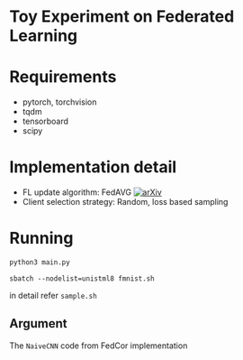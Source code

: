 # Toy Experiment on Federated Learning

# Requirements

- pytorch, torchvision
- tqdm
- tensorboard
- scipy

# Implementation detail

- FL update algorithm: FedAVG [![arXiv](https://img.shields.io/badge/arXiv-1602.05629-f9f107.svg)](https://arxiv.org/abs/1602.05629)
- Client selection strategy: Random, loss based sampling

# Running

```bash
python3 main.py
```

```
sbatch --nodelist=unistml8 fmnist.sh 
```

in detail refer `sample.sh`

## Argument


The `NaiveCNN` code from FedCor implementation